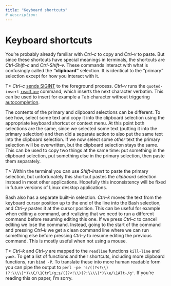 ```yaml
---
title: "Keyboard shortcuts"
# description:
---
```


# Keyboard shortcuts


You’re probably already familiar with *Ctrl–c* to copy and *Ctrl–v* to paste. But since these shortcuts have special meanings in terminals, the shortcuts are *Ctrl-Shift–c* and *Ctrl-Shift–v.* These commands interact with what is confusingly called the **“clipboard”** selection. It is identical to the “primary” selection except for how you interact with it.

T> *Ctrl–c* [sends SIGINT](#signals) to the foreground process. *Ctrl–v* runs the `quoted-insert` [`readline`](#readline) command, which inserts the next character verbatim. This can be used to insert for example a Tab character without triggering [autocompletion](#autocompletion).

The contents of the primary and clipboard selections can be different. To see how, select some text and copy it into the clipboard selection using the appropriate keyboard shortcut or context menu. At this point both selections are the same, since we selected some text (putting it into the primary selection) and then did a separate action to also put the same text into the clipboard selection. If we now select some *other* text the primary selection will be overwritten, but the clipboard selection stays the same. This can be used to copy two things at the same time: put something in the clipboard selection, put something else in the primary selection, then paste them separately.

T> Within the terminal you can use *Shift-Insert* to paste the primary selection, but unfortunately this shortcut pastes the *clipboard* selection instead in most other applications. Hopefully this inconsistency will be fixed in future versions of Linux desktop applications.

Bash also has a separate built–in selection. *Ctrl–k* moves the text from the keyboard cursor position up to the end of the line into the Bash selection, and *Ctrl–y* pastes it at the cursor position. This can be useful for example when editing a command, and realizing that we need to run a different command before resuming editing this one. If we press *Ctrl–c* to cancel editing we lose the command. Instead, going to the start of the command and pressing *Ctrl–k* we get a clean command line where we can run something else before pressing *Ctrl–y* to resume editing the previous command. This is mostly useful when not using a mouse.

T> *Ctrl–k* and *Ctrl–y* are mapped to the `readline` functions `kill-line` and `yank`. To get a list of functions and their shortcuts, including more clipboard functions, run `bind -P`. To translate these into more human readable form you can pipe the output to `perl -pe 's/((?<!\\)(?:\\\\)*)\\C/\1Ctrl/g;s/((?<!\\)(?:\\\\)*)\\e/\1Alt-/g'`. If you’re reading this on paper, I’m sorry.
